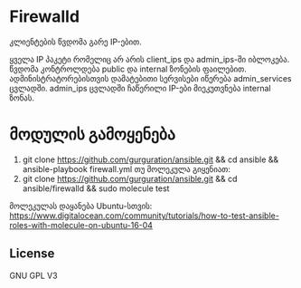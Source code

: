 Firewalld
=========

კლიენტების წვდომა გარე IP-ებით. 

ყველა IP პაკეტი რომელიც არ არის client_ips და admin_ips-ში იბლოკება. 
წვდომა კონტროლდება public და internal ზონების ფაილებით. 
ადმინისტრატორებისთვის დამატებითი სერვისები იწერება admin_services ცვლადში.
admin_ips ცვლადში ჩაწერილი IP-ები მიეკუთვნება internal ზონას. 


მოდულის გამოყენება
==================
 
1. git clone https://github.com/gurguration/ansible.git && cd ansible && ansible-playbook firewall.yml
თუ მოლეკულა გიყენიათ:
1. git clone https://github.com/gurguration/ansible.git && cd ansible/firewalld && sudo molecule test

მოლეკულას დაყანება Ubuntu-სთვის: https://www.digitalocean.com/community/tutorials/how-to-test-ansible-roles-with-molecule-on-ubuntu-16-04

License
-------

GNU GPL V3
